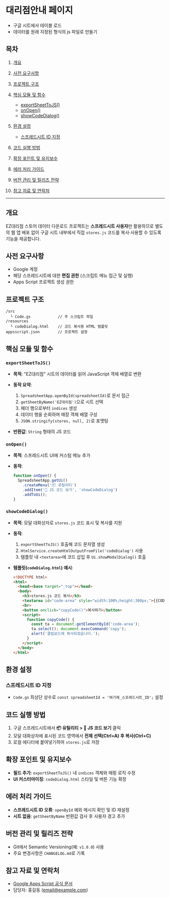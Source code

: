 # 대리점안내 페이지
- 구글 시트에서 테이블 로드
- 데이터를 원래 지정된 형식의 js 파일로 만들기

## 목차

1. [개요](#개요)
2. [사전 요구사항](#사전-요구사항)
3. [프로젝트 구조](#프로젝트-구조)
4. [핵심 모듈 및 함수](#핵심-모듈-및-함수)

   * [exportSheetToJS()](#exportSheetToJS)
   * [onOpen()](#onOpen)
   * [showCodeDialog()](#showCodeDialog)
5. [환경 설정](#환경-설정)

   * [스프레드시트 ID 지정](#스프레드시트-ID-지정)
6. [코드 실행 방법](#코드-실행-방법)
7. [확장 포인트 및 유지보수](#확장-포인트-및-유지보수)
8. [에러 처리 가이드](#에러-처리-가이드)
9. [버전 관리 및 릴리즈 전략](#버전-관리-및-릴리즈-전략)
10. [참고 자료 및 연락처](#참고-자료-및-연락처)

---

## 개요

EZ대리점 스토어 데이터 다운로드 프로젝트는 **스프레드시트 사용자**만 활용하므로 별도의 웹 앱 배포 없이 구글 시트 내부에서 직접 `stores.js` 코드를 복사·사용할 수 있도록 기능을 제공합니다.

## 사전 요구사항

* Google 계정
* 해당 스프레드시트에 대한 **편집 권한** (스크립트 메뉴 접근 및 실행)
* Apps Script 프로젝트 생성 권한

## 프로젝트 구조

```
/src
  └ Code.gs            // 주 스크립트 파일
/resources
  └ codeDialog.html    // 코드 복사용 HTML 템플릿
appsscript.json        // 프로젝트 설정
```

## 핵심 모듈 및 함수

### `exportSheetToJS()`

* **목적**: "EZ대리점" 시트의 데이터를 읽어 JavaScript 객체 배열로 변환
* **동작 요약**:

  1. `SpreadsheetApp.openById(spreadsheetId)`로 문서 접근
  2. `getSheetByName('EZ대리점')`으로 시트 선택
  3. 헤더 행으로부터 `indices` 생성
  4. 데이터 행을 순회하며 매장 객체 배열 구성
  5. `JSON.stringify(stores, null, 2)`로 포맷팅
* **반환값**: `String` 형태의 JS 코드

### `onOpen()`

* **목적**: 스프레드시트 UI에 커스텀 메뉴 추가
* **동작**:

  ```js
  function onOpen() {
    SpreadsheetApp.getUi()
      .createMenu('📦 유틸리티')
      .addItem('📝 JS 코드 보기', 'showCodeDialog')
      .addToUi();
  }
  ```

### `showCodeDialog()`

* **목적**: 모달 대화상자로 `stores.js` 코드 표시 및 복사를 지원
* **동작**:

  1. `exportSheetToJS()` 호출해 코드 문자열 생성
  2. `HtmlService.createHtmlOutputFromFile('codeDialog')` 사용
  3. 템플릿 내 `<textarea>`에 코드 삽입 후 `Ui.showModalDialog()` 호출
* **템플릿(`codeDialog.html`) 예시**:

  ```html
  <!DOCTYPE html>
  <html>
    <head><base target="_top"></head>
    <body>
      <h3>stores.js 코드 복사</h3>
      <textarea id="code-area" style="width:100%;height:300px;">{{CODE}}</textarea>
      <br>
      <button onclick="copyCode()">복사하기</button>
      <script>
        function copyCode() {
          const ta = document.getElementById('code-area');
          ta.select(); document.execCommand('copy');
          alert('클립보드에 복사되었습니다.');
        }
      </script>
    </body>
  </html>
  ```

## 환경 설정

### 스프레드시트 ID 지정

* `Code.gs` 최상단 상수로 `const spreadsheetId = '여기에_스프레드시트_ID';` 설정

## 코드 실행 방법

1. 구글 스프레드시트에서 **📦 유틸리티 > 📝 JS 코드 보기** 클릭
2. 모달 대화상자에 표시된 코드 영역에서 **전체 선택(Ctrl+A) 후 복사(Ctrl+C)**
3. 로컬 에디터에 붙여넣기하여 `stores.js`로 저장

## 확장 포인트 및 유지보수

* **필드 추가**: `exportSheetToJS()` 내 `indices` 객체와 매핑 로직 수정
* **UI 커스터마이징**: `codeDialog.html` 스타일 및 버튼 기능 확장

## 에러 처리 가이드

* **스프레드시트 ID 오류**: `openById` 예외 메시지 확인 및 ID 재설정
* **시트 없음**: `getSheetByName` 반환값 검사 후 사용자 경고 추가

## 버전 관리 및 릴리즈 전략

* Git에서 Semantic Versioning(예: `v1.0.0`) 사용
* 주요 변경사항은 `CHANGELOG.md`로 기록

## 참고 자료 및 연락처

* [Google Apps Script 공식 문서](https://developers.google.com/apps-script)
* 담당자: 홍길동 ([email@example.com](mailto:email@example.com))
